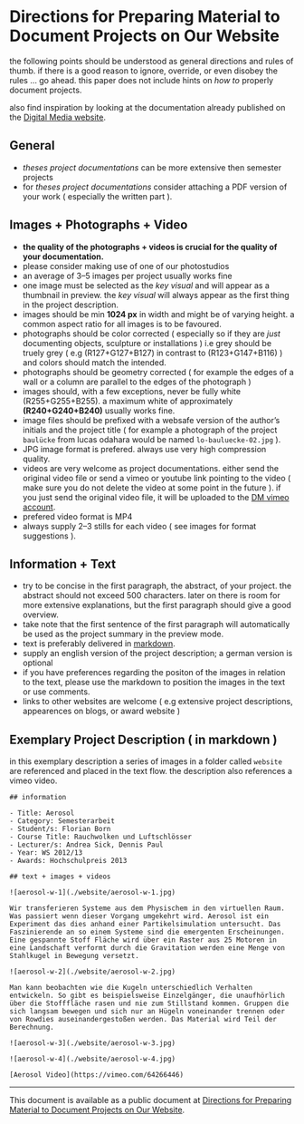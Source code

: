 # Directions for Preparing Material to Document Projects on Our Website

the following points should be understood as general directions and rules of thumb. if there is a good reason to ignore, override, or even disobey the rules … go ahead. this paper does not include hints on *how to* properly document projects.

also find inspiration by looking at the documentation already published on the [Digital Media website](https://digitalmedia-bremen.de/projects/).

## General

- *theses project documentations* can be more extensive then semester projects
- for *theses project documentations* consider attaching a PDF version of your work ( especially the written part ).

## Images + Photographs + Video

- **the quality of the photographs + videos is crucial for the quality of your documentation.**
- please consider making use of one of our photostudios
- an average of 3–5 images per project usually works fine
- one image must be selected as the *key visual* and will appear as a thumbnail in preview. the *key visual* will always appear as the first thing in the project description.
- images should be min **1024 px** in width and might be of varying height. a common aspect ratio for all images is to be favoured.
- photographs should be color corrected ( especially so if they are *just* documenting objects, sculpture or installations ) i.e grey should be truely grey ( e.g (R127+G127+B127) in contrast to (R123+G147+B116) ) and colors should match the intended.
- photographs should be geometry corrected ( for example the edges of a wall or a column are parallel to the edges of the photograph )
- images should, with a few exceptions, never be fully white (R255+G255+B255). a maximum white of approximately **(R240+G240+B240)** usually works fine.
- image files should be prefixed with a websafe version of the author’s initials and the project title ( for example a photograph of the project `baulücke` from lucas odahara would be named `lo-bauluecke-02.jpg` ).
- JPG image format is prefered. always use very high compression quality.
- videos are very welcome as project documentations. either send the original video file or send a vimeo or youtube link pointing to the video ( make sure you do not delete the video at some point in the future ). if you just send the original video file, it will be uploaded to the [DM vimeo account](https://vimeo.com/digitalemedienbremen).
- prefered video format is MP4
- always supply 2–3 stills for each video ( see images for format suggestions ).

## Information + Text

- try to be concise in the first paragraph, the abstract, of your project. the abstract should not exceed 500 characters. later on there is room for more extensive explanations, but the first paragraph should give a good overview.
- take note that the first sentence of the first paragraph will automatically be used as the project summary in the preview mode.
- text is preferably delivered in [markdown](http://en.wikipedia.org/wiki/Markdown).
- supply an english version of the project description; a german version is optional
- if you have preferences regarding the positon of the images in relation to the text, please use the markdown to position the images in the text or use comments.
- links to other websites are welcome ( e.g extensive project descriptions, appearences on blogs, or award website )

## Exemplary Project Description ( in markdown )

in this exemplary description a series of images in a folder called `website` are referenced and placed in the text flow. the description also references a vimeo video.

```
## information    

- Title: Aerosol    
- Category: Semesterarbeit    
- Student/s: Florian Born    
- Course Title: Rauchwolken und Luftschlösser    
- Lecturer/s: Andrea Sick, Dennis Paul    
- Year: WS 2012/13
- Awards: Hochschulpreis 2013

## text + images + videos    

![aerosol-w-1](./website/aerosol-w-1.jpg)    

Wir transferieren Systeme aus dem Physischem in den virtuellen Raum. Was passiert wenn dieser Vorgang umgekehrt wird. Aerosol ist ein Experiment das dies anhand einer Partikelsimulation untersucht. Das Faszinierende an so einem Systeme sind die emergenten Erscheinungen. Eine gespannte Stoff Fläche wird über ein Raster aus 25 Motoren in eine Landschaft verformt durch die Gravitation werden eine Menge von Stahlkugel in Bewegung versetzt.    

![aerosol-w-2](./website/aerosol-w-2.jpg)    

Man kann beobachten wie die Kugeln unterschiedlich Verhalten entwickeln. So gibt es beispielsweise Einzelgänger, die unaufhörlich über die Stofffläche rasen und nie zum Stillstand kommen. Gruppen die sich langsam bewegen und sich nur an Hügeln voneinander trennen oder von Rowdies auseinandergestoßen werden. Das Material wird Teil der Berechnung.    

![aerosol-w-3](./website/aerosol-w-3.jpg)    

![aerosol-w-4](./website/aerosol-w-4.jpg)    

[Aerosol Video](https://vimeo.com/64266446)    
```

---

This document is available as a public document at [Directions for Preparing Material to Document Projects on Our Website](http://dm-hb.de/dmdfpmtdpoow).

